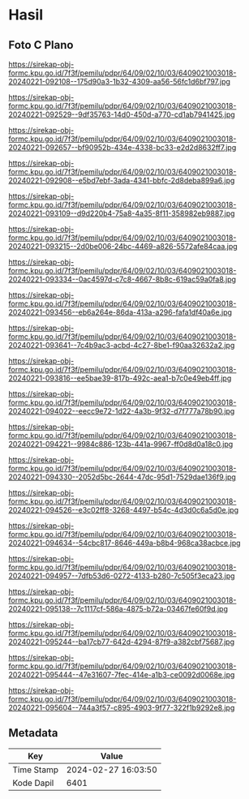 # Hasil

## Foto C Plano

https://sirekap-obj-formc.kpu.go.id/7f3f/pemilu/pdpr/64/09/02/10/03/6409021003018-20240221-092108--175d90a3-1b32-4309-aa56-56fc1d6bf797.jpg

https://sirekap-obj-formc.kpu.go.id/7f3f/pemilu/pdpr/64/09/02/10/03/6409021003018-20240221-092529--9df35763-14d0-450d-a770-cd1ab7941425.jpg

https://sirekap-obj-formc.kpu.go.id/7f3f/pemilu/pdpr/64/09/02/10/03/6409021003018-20240221-092657--bf90952b-434e-4338-bc33-e2d2d8632ff7.jpg

https://sirekap-obj-formc.kpu.go.id/7f3f/pemilu/pdpr/64/09/02/10/03/6409021003018-20240221-092908--e5bd7ebf-3ada-4341-bbfc-2d8deba899a6.jpg

https://sirekap-obj-formc.kpu.go.id/7f3f/pemilu/pdpr/64/09/02/10/03/6409021003018-20240221-093109--d9d220b4-75a8-4a35-8f11-358982eb9887.jpg

https://sirekap-obj-formc.kpu.go.id/7f3f/pemilu/pdpr/64/09/02/10/03/6409021003018-20240221-093215--2d0be006-24bc-4469-a826-5572afe84caa.jpg

https://sirekap-obj-formc.kpu.go.id/7f3f/pemilu/pdpr/64/09/02/10/03/6409021003018-20240221-093334--0ac4597d-c7c8-4667-8b8c-619ac59a0fa8.jpg

https://sirekap-obj-formc.kpu.go.id/7f3f/pemilu/pdpr/64/09/02/10/03/6409021003018-20240221-093456--eb6a264e-86da-413a-a296-fafa1df40a6e.jpg

https://sirekap-obj-formc.kpu.go.id/7f3f/pemilu/pdpr/64/09/02/10/03/6409021003018-20240221-093641--7c4b9ac3-acbd-4c27-8be1-f90aa32632a2.jpg

https://sirekap-obj-formc.kpu.go.id/7f3f/pemilu/pdpr/64/09/02/10/03/6409021003018-20240221-093816--ee5bae39-817b-492c-aea1-b7c0e49eb4ff.jpg

https://sirekap-obj-formc.kpu.go.id/7f3f/pemilu/pdpr/64/09/02/10/03/6409021003018-20240221-094022--eecc9e72-1d22-4a3b-9f32-d7f777a78b90.jpg

https://sirekap-obj-formc.kpu.go.id/7f3f/pemilu/pdpr/64/09/02/10/03/6409021003018-20240221-094221--9984c886-123b-441a-9967-ff0d8d0a18c0.jpg

https://sirekap-obj-formc.kpu.go.id/7f3f/pemilu/pdpr/64/09/02/10/03/6409021003018-20240221-094330--2052d5bc-2644-47dc-95d1-7529dae136f9.jpg

https://sirekap-obj-formc.kpu.go.id/7f3f/pemilu/pdpr/64/09/02/10/03/6409021003018-20240221-094526--e3c02ff8-3268-4497-b54c-4d3d0c6a5d0e.jpg

https://sirekap-obj-formc.kpu.go.id/7f3f/pemilu/pdpr/64/09/02/10/03/6409021003018-20240221-094634--54cbc817-8646-449a-b8b4-968ca38acbce.jpg

https://sirekap-obj-formc.kpu.go.id/7f3f/pemilu/pdpr/64/09/02/10/03/6409021003018-20240221-094957--7dfb53d6-0272-4133-b280-7c505f3eca23.jpg

https://sirekap-obj-formc.kpu.go.id/7f3f/pemilu/pdpr/64/09/02/10/03/6409021003018-20240221-095138--7c1117cf-586a-4875-b72a-03467fe60f9d.jpg

https://sirekap-obj-formc.kpu.go.id/7f3f/pemilu/pdpr/64/09/02/10/03/6409021003018-20240221-095244--ba17cb77-642d-4294-87f9-a382cbf75687.jpg

https://sirekap-obj-formc.kpu.go.id/7f3f/pemilu/pdpr/64/09/02/10/03/6409021003018-20240221-095444--47e31607-7fec-414e-a1b3-ce0092d0068e.jpg

https://sirekap-obj-formc.kpu.go.id/7f3f/pemilu/pdpr/64/09/02/10/03/6409021003018-20240221-095604--744a3f57-c895-4903-9f77-322f1b9292e8.jpg


## Metadata

| Key        | Value               |
| ---------- | ------------------- |
| Time Stamp | 2024-02-27 16:03:50 |
| Kode Dapil | 6401                |



